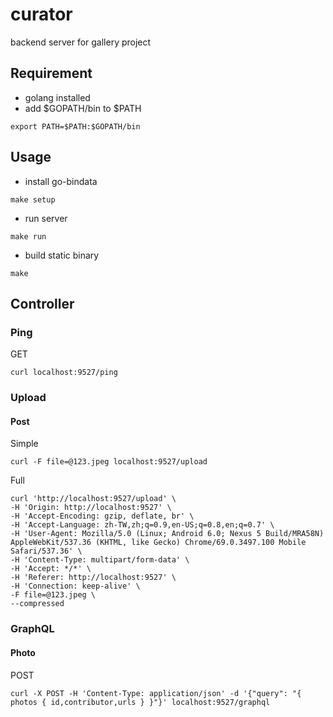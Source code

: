 # curator

backend server for gallery project

## Requirement

* golang installed
* add $GOPATH/bin to $PATH

```
export PATH=$PATH:$GOPATH/bin
```

## Usage

* install go-bindata

```
make setup
```

* run server

```
make run
```

* build static binary

```
make
```

## Controller

### Ping

GET

```
curl localhost:9527/ping
```

### Upload

#### Post

Simple
```
curl -F file=@123.jpeg localhost:9527/upload
```

Full
```
curl 'http://localhost:9527/upload' \
-H 'Origin: http://localhost:9527' \
-H 'Accept-Encoding: gzip, deflate, br' \
-H 'Accept-Language: zh-TW,zh;q=0.9,en-US;q=0.8,en;q=0.7' \
-H 'User-Agent: Mozilla/5.0 (Linux; Android 6.0; Nexus 5 Build/MRA58N) AppleWebKit/537.36 (KHTML, like Gecko) Chrome/69.0.3497.100 Mobile Safari/537.36' \
-H 'Content-Type: multipart/form-data' \
-H 'Accept: */*' \
-H 'Referer: http://localhost:9527' \
-H 'Connection: keep-alive' \
-F file=@123.jpeg \
--compressed
```

### GraphQL

#### Photo

POST

```
curl -X POST -H 'Content-Type: application/json' -d '{"query": "{ photos { id,contributor,urls } }"}' localhost:9527/graphql
```
